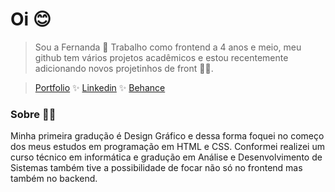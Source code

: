 # Oi 😊 

> Sou a Fernanda 🌻 Trabalho como frontend a 4 anos e meio, meu github tem vários projetos acadêmicos e estou recentemente adicionando novos projetinhos de front 🌟😉.

> [Portfolio](https://esteves-esta.github.io/) ✨
[Linkedin](https://linkedin.com/in/fernanda-e-48086a182) ✨
[Behance](https://www.behance.net/ferdinanda)

### Sobre 👋🏽

Minha primeira gradução é Design Gráfico e dessa forma foquei no começo dos meus estudos em programação em HTML e CSS. Conformei realizei um curso técnico em informática e gradução em Análise e Desenvolvimento de Sistemas também tive a possibilidade de focar não só no frontend mas também no backend.


